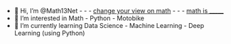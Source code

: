 
- 👋 Hi, I’m @Math13Net - - - [change your view on math](https://youtu.be/3icoSeGqQtY) - - - [math is _____](https://youtu.be/hB6bfw622fo)
- 👀 I’m interested in Math - Python - Motobike
- 🌱 I’m currently learning Data Science - Machine Learning - Deep Learning (using Python)

<!---
Math13Net/Math13Net is a ✨ special ✨ repository because its `README.md` (this file) appears on your GitHub profile.
You can click the Preview link to take a look at your changes.
--->


